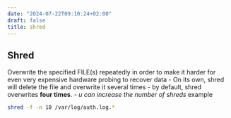 ```yaml
---
date: "2024-07-22T09:10:24+02:00"
draft: false
title: shred
---
```


## Shred

Overwrite the specified FILE(s) repeatedly in order to make it harder
for even very expensive hardware probing to recover data - On its own,
shred will delete the file and overwrite it several times - by default,
shred overwrites **four times**. - *u can increase the number of shreds*
example

``` bash
shred -f -n 10 /var/log/auth.log.*
```
